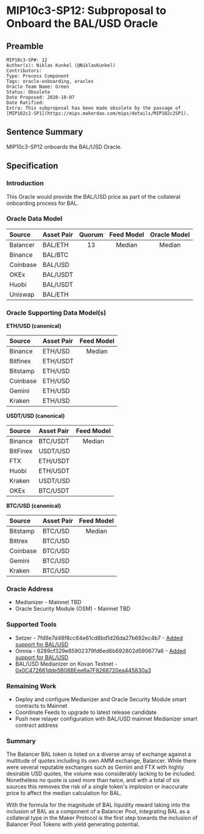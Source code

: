 # MIP10c3-SP12: Subproposal to Onboard the BAL/USD Oracle

## Preamble
```
MIP10c3-SP#: 12
Author(s): Niklas Kunkel (@NiklasKunkel)
Contributors:
Type: Process Component
Tags: oracle-onboarding, oracles
Oracle Team Name: Green
Status: Obsolete
Date Proposed: 2020-10-07
Date Ratified:
Extra: This subproposal has been made obsolete by the passage of [MIP102c2-SP1](https://mips.makerdao.com/mips/details/MIP102c2SP1).
```
## Sentence Summary
MIP10c3-SP12 onboards the BAL/USD Oracle.

## Specification

### Introduction

This Oracle would provide the BAL/USD price as part of the collateral onboarding process for BAL.

### Oracle Data Model

|    Source    |  Asset Pair   |Quorum | Feed Model  | Oracle Model |
| :----------- | :------------ | :---: | :---------: | :----------: |
|    Balancer  |    BAL/ETH   |   13   |   Median    |   Median     |
|    Binance   |    BAL/BTC   |        |             |              |
|    Coinbase  |    BAL/USD   |        |             |              |
|      OKEx    |    BAL/USDT  |        |             |              |
|     Huobi    |    BAL/USDT  |        |             |              |
|    Uniswap   |    BAL/ETH   |        |             |              |

### Oracle Supporting Data Model(s)

**ETH/USD (canonical)**

|    Source     |  Asset Pair   |  Feed Model  |
| :------------ | :------------ | :----------: |
|   Binance     |    ETH/USD    |    Median    |
|   Bitfinex    |    ETH/USDT   |              |
|   Bitstamp    |    ETH/USD    |              |
|   Coinbase    |    ETH/USD    |              |
|   Gemini      |    ETH/USD    |              |
|   Kraken      |    ETH/USD    |              |

**USDT/USD (canonical)**

|    Source     |  Asset Pair   |  Feed Model  |
| :------------ | :------------ | :----------: |
|   Binance     |    BTC/USDT   |    Median    |
|   BitFinex    |    USDT/USD   |              |
|   FTX         |    ETH/USDT   |              |
|   Huobi       |    ETH/USDT   |              |
|   Kraken      |    USDT/USD   |              |
|   OKEx        |    BTC/USDT   |              |

**BTC/USD (canonical)**

|    Source     |  Asset Pair   |  Feed Model  |
| :------------ | :------------ | :----------: |
|   Bitstamp    |    BTC/USD    |    Median    |
|   Bittrex     |    BTC/USD    |              |
|   Coinbase    |    BTC/USD    |              |
|   Gemini      |    BTC/USD    |              |
|   Kraken      |    BTC/USD    |              |

### Oracle Address
- Medianizer - Mainnet TBD
- Oracle Security Module (OSM) - Mainnet TBD

### Supported Tools
- Setzer - 7fd9e7d48f8cc64e61cd8bd1d26da27b692ec4b7 - [Added support for BAL/USD](https://github.com/makerdao/setzer-mcd/commit/7fd9e7d48f8cc64e61cd8bd1d26da27b692ec4b7)
- Omnia - 6289cf329e85902379fd6ed6b692802d590677a6 - [Added support for BAL/USD](https://github.com/makerdao/oracles-v2/commit/6289cf329e85902379fd6ed6b692802d590677a6)
- BAL/USD Medianizer on Kovan Testnet - [0x0C472661dde5B08BEee6a7F8266720ea445830a3](https://kovan.etherscan.io/address/0x0c472661dde5b08beee6a7f8266720ea445830a3)

### Remaining Work

- Deploy and configure Medianizer and Oracle Security Module smart contracts to Mainnet
- Coordinate Feeds to upgrade to latest release candidate
- Push new relayer configuration with BAL/USD mainnet Medianizer smart contract address

### Summary

The Balancer BAL token is listed on a diverse array of exchange against a multitude of quotes including its own AMM exchange, Balancer. While there were several reputable exchanges such as Gemini and FTX with highly desirable USD quotes, the volume was considerably lacking to be included. Nonetheless no quote is used more than twice, and with a total of six sources this removes the risk of a single token's implosion or inaccurate price to affect the median calculation for BAL.

With the formula for the magnitude of BAL liquidity reward taking into the inclusion of BAL as a component of a Balancer Pool, integrating BAL as a collateral type in the Maker Protocol is the first step towards the inclusion of Balancer Pool Tokens with yield generating potential.
